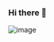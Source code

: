 ### Hi there 👋
![image](https://user-images.githubusercontent.com/53869823/109565771-55aef580-7ab9-11eb-9f57-69bdc08b9b26.png)
<!--
**luketflp/luketflp** is a ✨ _special_ ✨ repository because its `README.md` (this file) appears on your GitHub profile.

Here are some ideas to get you started:

- 🔭 I’m currently working on ...
- 🌱 I’m currently learning ...
- 👯 I’m looking to collaborate on ...
- 🤔 I’m looking for help with ...
- 💬 Ask me about ...
- 📫 How to reach me: ...
- 😄 Pronouns: ...
- ⚡ Fun fact: ...
-->

